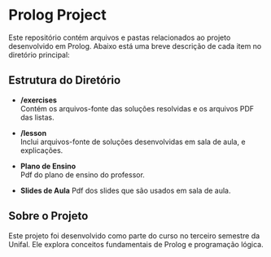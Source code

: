 # Prolog Project

Este repositório contém arquivos e pastas relacionados ao projeto desenvolvido em Prolog. Abaixo está uma breve descrição de cada item no diretório principal:

## Estrutura do Diretório

- **/exercises**  
    Contém os arquivos-fonte das soluções resolvidas e os arquivos PDF das listas.

- **/lesson**  
    Inclui arquivos-fonte de soluções desenvolvidas em sala de aula, e explicações.

- **Plano de Ensino**  
    Pdf do plano de ensino do professor.

- **Slides de Aula**
    Pdf dos slides que são usados em sala de aula.

## Sobre o Projeto

Este projeto foi desenvolvido como parte do curso no terceiro semestre da Unifal. Ele explora conceitos fundamentais de Prolog e programação lógica.
